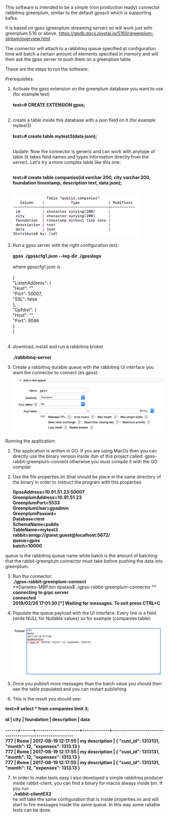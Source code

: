This software is intended to be a simple (non production ready) connector rabbitmq-greenplum, similar to the default gpsscli which is supporting kafka.

It is based on gpss (greenplum streaming server) so will work just with greenplum 5.16 or above.
https://gpdb.docs.pivotal.io/5160/greenplum-stream/overview.html

The connector will attach to a rabbitmq queue specified at configuration time will batch a certain amount of elements specified in memory and will then ask the gpss server to push them on a greenplum table.

These are the steps to run the software:

Prerequisites:

1. Activate the gpss extension on the greenplum database you want to use (for example test)<br/><br/>
   **test=# CREATE EXTENSION gpss;**<br/><br/>
   
2. create a table inside this database with a json field on it (for example mytest3)<br/><br/>
   **test=# create table mytest3(data json);**<br/><br/>
   
   Update: Now the connector is generic and can work with anytype of table (it takes field names and types information    directly from the server). Let's try a more complex table like this one:<br/><br/>
   
   **test=# create table companies(id varchar 200, city varchar 200, foundation timestamp, description text, data json);<br/><br/>**
   
   ![Screenshot](definition.png)
   
   
3. Run a gpss server with the right configuration (ex):<br/><br/>
  **gpss ./gpsscfg1.json --log-dir ./gpsslogs** <br/><br/>
  where gpsscfg1.json is <br/><br/>
  {<br/>
    "ListenAddress": {<br/>
        "Host": "",<br/>
        "Port": 50007,<br/>
        "SSL": false<br/>
    },<br/>
    "Gpfdist": {<br/>
        "Host": "",<br/>
        "Port": 8086<br/>
    }<br/>
}<br/><br/>

4. download, install and run a rabbitmq broker<br/><br/>
 **./rabbitmq-server**

5. Create a rabbitmq durable queue with the rabbitmq UI interface you want the connector to connect (es gpss):<br/>
  ![Screenshot](queue.png)<br/>
  
Running the application:<br/>

1. The application is written in GO. If you are using MacOs then you can directly use the binary version inside /bin of this project called: gpss-rabbit-greenplum-connect otherwise you must compile it with the GO compiler<br/>

2. Use the file properties.ini (that should be place in the same directory of the binary in order to instruct the program with this properties<br/>

    **GpssAddress=10.91.51.23:50007**<br/>
    **GreenplumAddress=10.91.51.23**<br/>
    **GreenplumPort=5533**<br/>
    **GreenplumUser=gpadmin**<br/>
    **GreenplumPasswd=**<br/> 
    **Database=test**<br/>
    **SchemaName=public**<br/>
    **TableName=mytest3**<br/>
    **rabbit=amqp://guest:guest@localhost:5672/**<br/>
    **queue=gpss**<br/>
    **batch=10000** <br/>

queue is the rabbitmq queue name while batch is the amount of batching that the rabbit-greenplum connector must take before pushing the data into greenplum.<br/>

3. Run the connector:<br/>
**./gpss-rabbit-greenplum-connect**<br/> 
**Danieles-MBP:bin dpalaia$ ./gpss-rabbit-greenplum-connector **<br/>
**connecting to grpc server**<br/>
**connected**<br/>
**2019/02/26 17:01:30  [*] Waiting for messages. To exit press CTRL+C**<br/>

4. Populate the queue payload with the UI interface. Every line is a field (write NULL for Nullable values) so for example (companies table):<br/><br/>
![Screenshot](queue3.png)

5. Once you publish more messages than the batch value you should then see the table populated and you can restart publishing.<br/>

6. This is the result you should see:<br/>

**test=# select * from companies limit 3;**<br/><br/>
**id  | city |     foundation      | description |                           data  <br/>**                         
**------+------+---------------------+-------------+----------------------------------------------------------<br/>**
**777  | Rome | 2017-08-19 12:17:55 | my description | { "cust_id": 1313131, "month": 12, "expenses": 1313.13 }<br/>**
**777  | Rome | 2017-08-19 12:17:55 | my description | { "cust_id": 1313131, "month": 12, "expenses": 1313.13 }<br/>**
**777  | Rome | 2017-08-19 12:17:55 | my description | { "cust_id": 1313131, "month": 12, "expenses": 1313.13 }<br/>**

7. In order to make tests easy I also developed a simple rabbitmq producer inside rabbit-client, you can find a binary for macos always inside bin.
If you run<br/>
**./rabbit-clientEX2**<br/>
he will take the same configuration that is inside properties.ini and will start to fire messages inside the same queue.
In this way some raliable tests can be done.
